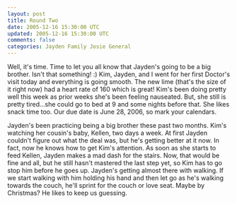 ```yaml
---           
layout: post
title: Round Two
date: 2005-12-16 15:30:00 UTC
updated: 2005-12-16 15:30:00 UTC
comments: false
categories: Jayden Family Josie General
---
```

Well, it's time. Time to let you all know that Jayden's going to be a big brother. Isn't that something! :) Kim, Jayden, and I went for her first Doctor's visit today and everything is going smooth. The new lime (that's the size of it right now) had a heart rate of 160 which is great! Kim's been doing pretty well this week as prior weeks she's been feeling nauseated. But, she still is pretty tired...she could go to bed at 9 and some nights before that. She likes snack time too. Our due date is June 28, 2006, so mark your calendars. 

Jayden's been practicing being a big brother these past two months. Kim's watching her cousin's baby, Kellen, two days a week. At first Jayden couldn't figure out what the deal was, but he's getting better at it now. In fact, now he knows how to get Kim's attention. As soon as she starts to feed Kellen, Jayden makes a mad dash for the stairs. Now, that would be fine and all, but he still hasn't mastered the last step yet, so Kim has to go stop him before he goes up. Jayden's getting almost there with walking. If we start walking with him holding his hand and then let go as he's walking towards the couch, he'll sprint for the couch or love seat. Maybe by Christmas? He likes to keep us guessing.
